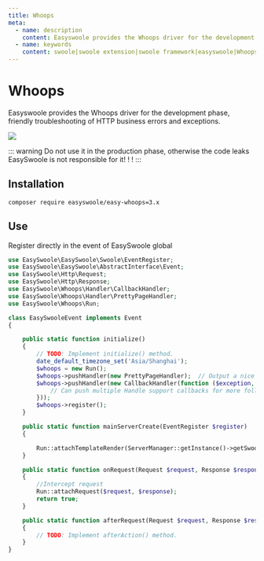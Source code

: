 ```yaml
---
title: Whoops
meta:
  - name: description
    content: Easyswoole provides the Whoops driver for the development phase, friendly troubleshooting of HTTP business errors and exceptions.
  - name: keywords
    content: swoole|swoole extension|swoole framework|easyswoole|Whoops
---
```


# Whoops

Easyswoole provides the Whoops driver for the development phase, friendly troubleshooting of HTTP business errors and exceptions.

![](/Images/Passage/easyWhoops.png)


::: warning 
 Do not use it in the production phase, otherwise the code leaks EasySwoole is not responsible for it! ! !
:::

## Installation
```
composer require easyswoole/easy-whoops=3.x
```
## Use
Register directly in the event of EasySwoole global
```php
use EasySwoole\EasySwoole\Swoole\EventRegister;
use EasySwoole\EasySwoole\AbstractInterface\Event;
use EasySwoole\Http\Request;
use EasySwoole\Http\Response;
use EasySwoole\Whoops\Handler\CallbackHandler;
use EasySwoole\Whoops\Handler\PrettyPageHandler;
use EasySwoole\Whoops\Run;

class EasySwooleEvent implements Event
{

    public static function initialize()
    {
        // TODO: Implement initialize() method.
        date_default_timezone_set('Asia/Shanghai');
        $whoops = new Run();
        $whoops->pushHandler(new PrettyPageHandler);  // Output a nice page
        $whoops->pushHandler(new CallbackHandler(function ($exception, $inspector, $run, $handle) {
            // Can push multiple Handle support callbacks for more follow-up
        }));
        $whoops->register();
    }

    public static function mainServerCreate(EventRegister $register)
    {

        Run::attachTemplateRender(ServerManager::getInstance()->getSwooleServer());
    }

    public static function onRequest(Request $request, Response $response): bool
    {
        //Intercept request
        Run::attachRequest($request, $response);
        return true;
    }

    public static function afterRequest(Request $request, Response $response): void
    {
        // TODO: Implement afterAction() method.
    }
}
```

